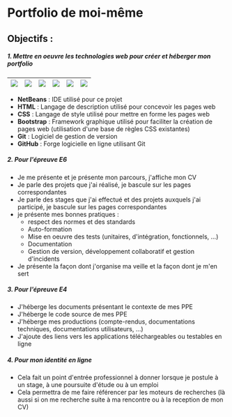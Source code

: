 # Portfolio de moi-même
## Objectifs :
##### 1. Mettre en oeuvre les technologies web pour créer et héberger mon portfolio   

| ![](https://img.icons8.com/windows/48/000000/netbeans.png) | ![](https://img.icons8.com/color/48/000000/html-5.png) | ![](https://img.icons8.com/color/48/000000/css3.png) | ![](https://img.icons8.com/color/48/000000/bootstrap.png) | ![](https://img.icons8.com/color/48/000000/git.png) | ![](https://img.icons8.com/ios-filled/48/000000/github.png) |
| ----- | ----- | ----- | ----- | ----- | ----- |

 - **NetBeans** : IDE utilisé pour ce projet
 - **HTML** : Langage de description utilisé pour concevoir les pages web
 - **CSS** : Langage de style utilisé pour mettre en forme les pages web
 - **Bootstrap** : Framework graphique utilisé pour faciliter la création de pages web (utilisation d'une base de règles CSS existantes)
 - **Git** : Logiciel  de gestion de version
 - **GitHub** : Forge logicielle en ligne utilisant Git

##### 2. Pour l'épreuve E6
 - Je me présente et je présente mon parcours, j'affiche mon CV
 - Je parle des projets que j'ai réalisé, je bascule sur les pages correspondantes
 - Je parle des stages que j'ai effectué et des projets auxquels j'ai participé, je bascule sur les pages correspondantes
 - je présente mes bonnes pratiques :
    - respect des normes et des standards
    - Auto-formation
    - Mise en oeuvre des tests (unitaires, d'intégration, fonctionnels, ...)
    - Documentation
    - Gestion de version, développement collaboratif et gestion d'incidents
 - Je présente la façon dont j'organise ma veille et la façon dont je m'en sert

##### 3. Pour l'épreuve E4
 - J'héberge les documents présentant le contexte de mes PPE
 - J'héberge le code source de mes PPE
 - J'héberge mes productions (compte-rendus, documentations techniques, documentations utilisateurs, ...)
 - J'ajoute des liens vers les applications téléchargeables ou testables en ligne

##### 4. Pour mon identité en ligne
 - Cela fait un point d'entrée professionnel à donner lorsque je postule à un stage, à une poursuite d'étude ou à un emploi
 - Cela permettra de me faire référencer par les moteurs de recherches (là aussi si on me recherche suite à ma rencontre ou à la reception de mon CV)

